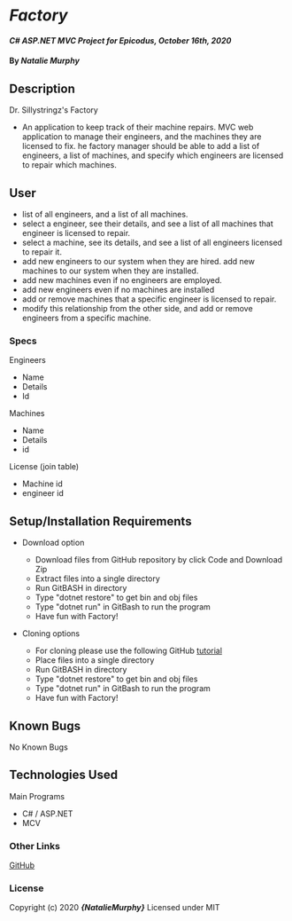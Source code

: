 # _Factory_

#### _C# ASP.NET MVC Project for Epicodus, October 16th, 2020_

#### By _**Natalie Murphy**_

## Description

Dr. Sillystringz's Factory

- An application to keep track of their machine repairs.
  MVC web application to manage their engineers, and the machines they are licensed to fix.
  he factory manager should be able to add a list of engineers, a list of machines, and specify which engineers are licensed to repair which machines.

## User

- list of all engineers, and a list of all machines.
- select a engineer, see their details, and see a list of all machines that engineer is licensed to repair.
- select a machine, see its details, and see a list of all engineers licensed to repair it.
- add new engineers to our system when they are hired. add new machines to our system when they are installed.
- add new machines even if no engineers are employed.
- add new engineers even if no machines are installed
- add or remove machines that a specific engineer is licensed to repair.
- modify this relationship from the other side, and add or remove engineers from a specific machine.

### Specs

Engineers

- Name
- Details
- Id

Machines

- Name
- Details
- id

License (join table)

- Machine id
- engineer id

## Setup/Installation Requirements

- Download option

  - Download files from GitHub repository by click Code and Download Zip
  - Extract files into a single directory
  - Run GitBASH in directory
  - Type "dotnet restore" to get bin and obj files
  - Type "dotnet run" in GitBash to run the program
  - Have fun with Factory! <!-- TITLE HERE -->

- Cloning options
  - For cloning please use the following GitHub [tutorial](https://docs.github.com/en/enterprise/2.16/user/github/creating-cloning-and-archiving-repositories/cloning-a-repository)
  - Place files into a single directory
  - Run GitBASH in directory
  - Type "dotnet restore" to get bin and obj files
  - Type "dotnet run" in GitBash to run the program
  - Have fun with Factory! <!-- TITLE HERE -->

## Known Bugs

No Known Bugs

## Technologies Used

Main Programs

- C# / ASP.NET
- MCV

### Other Links

[GitHub](https://github.com/murphynd)

### License

Copyright (c) 2020 **_{NatalieMurphy}_**
Licensed under MIT
